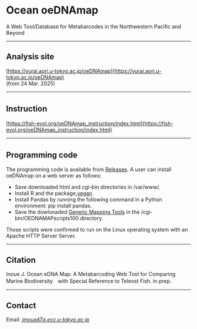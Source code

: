 # Ocean oeDNAmap
A Web Tool/Database for Metabarcodes in the Northwestern Pacific and Beyond


---

## Analysis site   
[https://yurai.aori.u-tokyo.ac.jp/oeDNAmap](https://yurai.aori.u-tokyo.ac.jp/oeDNAmap)   
(from 24 Mar. 2025)   

<!-- 
[https://oedna.opensci.aori.u-tokyo.ac.jp/oeDNAmap/index044.html](https://oedna.opensci.aori.u-tokyo.ac.jp/oeDNAmap/index044.html)   
(from 24 April. 2025)   
-->

---
## Instruction　　　
[https://fish-evol.org/oeDNAmap_instruction/index.html](https://fish-evol.org/oeDNAmap_instruction/index.html)   

---
## Programming code　　　
The programming code is available from [Releases](https://github.com/jun-inoue/oeDNAmap/releases/tag/v1.0.0).  A user can install oeDNAmap on a web server as follows:
- Save downloaded html and cgi-bin directories in /var/www/.
- Install R and the package,[vegan](https://cran.r-project.org/web/packages/vegan/index.html).
- Install Pandas by running the following command in a Python environment: pip install pandas.
- Save the dowlonaded [Generic Mapping Tools](https://www.generic-mapping-tools.org) in the /cgi-bin/OEDNAMAPscripts100 directory.   

Those scripts were confirmed to run on the Linux operating system with an Apache HTTP Server Server.   

---
## Citation
Inoue J. 
Ocean eDNA Map: A Metabarcoding Web Tool for Comparing Marine Biodiversity　with Special Reference to Teleost Fish. in prep.   

---
## Contact 
Email: [_jinoueATg.ecc.u-tokyo.ac.jp_](http://www.fish-evol.org/index_eng.html)
<br />  
